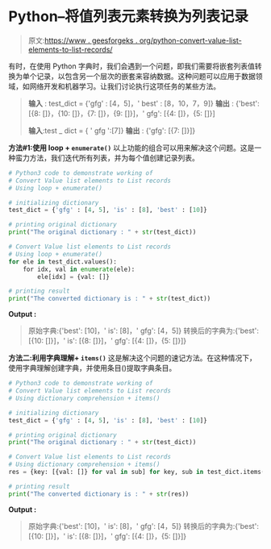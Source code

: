# Python–将值列表元素转换为列表记录

> 原文:[https://www . geesforgeks . org/python-convert-value-list-elements-to-list-records/](https://www.geeksforgeeks.org/python-convert-value-list-elements-to-list-records/)

有时，在使用 Python 字典时，我们会遇到一个问题，即我们需要将嵌套列表值转换为单个记录，以包含另一个层次的嵌套来容纳数据。这种问题可以应用于数据领域，如网络开发和机器学习。让我们讨论执行这项任务的某些方法。

> **输入** : test_dict = {'gfg' : [4，5]，' best' : [8，10，7，9]}
> **输出** : {'best': [{8: []}，{10: []}，{7: []}，{9: []}]，' gfg': [{4: []}，{5: []}]
> 
> **输入**:test _ dict = { ' gfg ':[7]}
> **输出** : {'gfg': [{7: []}]}

**方法#1:使用 loop + `enumerate()`**
以上功能的组合可以用来解决这个问题。这是一种蛮力方法，我们迭代所有列表，并为每个值创建记录列表。

```py
# Python3 code to demonstrate working of 
# Convert Value list elements to List records
# Using loop + enumerate()

# initializing dictionary
test_dict = {'gfg' : [4, 5], 'is' : [8], 'best' : [10]}

# printing original dictionary
print("The original dictionary : " + str(test_dict))

# Convert Value list elements to List records
# Using loop + enumerate()
for ele in test_dict.values():
    for idx, val in enumerate(ele):
        ele[idx] = {val: []}

# printing result 
print("The converted dictionary is : " + str(test_dict)) 
```

**Output :**

> 原始字典:{'best': [10]，' is': [8]，' gfg': [4，5]}
> 转换后的字典为:{'best': [{10: []}]，' is': [{8: []}]，' gfg': [{4: []}，{5: []}]}

**方法二:利用字典理解+ `items()`**
这是解决这个问题的速记方法。在这种情况下，使用字典理解创建字典，并使用条目()提取字典条目。

```py
# Python3 code to demonstrate working of 
# Convert Value list elements to List records
# Using dictionary comprehension + items()

# initializing dictionary
test_dict = {'gfg' : [4, 5], 'is' : [8], 'best' : [10]}

# printing original dictionary
print("The original dictionary : " + str(test_dict))

# Convert Value list elements to List records
# Using dictionary comprehension + items()
res = {key: [{val: []} for val in sub] for key, sub in test_dict.items()}

# printing result 
print("The converted dictionary is : " + str(res)) 
```

**Output :**

> 原始字典:{'best': [10]，' is': [8]，' gfg': [4，5]}
> 转换后的字典为:{'best': [{10: []}]，' is': [{8: []}]，' gfg': [{4: []}，{5: []}]}